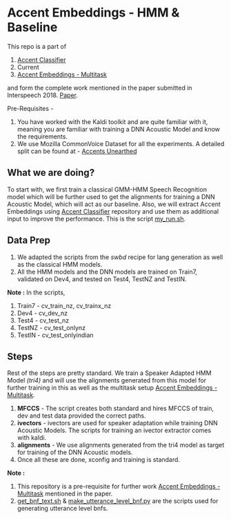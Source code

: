 # Accent Embeddings - HMM & Baseline
This repo is a part of
1. [Accent Classifier](https://github.com/abhinavjain03/kaldi-accentrecognizer "AccentClassifier")
2. Current
3. [Accent Embeddings - Multitask](https://github.com/abhinavjain03/kaldi-accentsmultitask "AE - MTL") 

and form the complete work mentioned in the paper submitted in Interspeech 2018. [Paper](https://www.isca-speech.org/archive/Interspeech_2018/abstracts/1864.html "IS1864").

Pre-Requisites - 
1. You have worked with the Kaldi toolkit and are quite familiar with it, meaning you are familiar with training a DNN Acoustic Model and know the requirements.
2. We use Mozilla CommonVoice Dataset for all the experiments. A detailed split can be found at - 
[Accents Unearthed](https://sites.google.com/view/accentsunearthed-dhvani/ "AccentsUnearthed")

## What we are doing?
To start with, we first train a classical GMM-HMM Speech Recognition model which will be further used to get the alignments for training a DNN Acoustic Model, which will act as our baseline. Also, we will extract Accent Embeddings using [Accent Classifier](https://github.com/abhinavjain03/kaldi-accentrecognizer "Accent Classifier") repository and use them as additional input to improve the performance. 
This is the script [my_run.sh](./my_run.sh).

## Data Prep
1. We adapted the scripts from the *swbd* recipe for lang generation as well as the classical HMM models.
2. All the HMM models and the DNN models are trained on Train7, validated on Dev4, and tested on Test4, TestNZ and TestIN.

**Note :** In the scripts,
1. Train7 - cv_train_nz, cv_trainx_nz
2. Dev4 - cv_dev_nz
3. Test4 - cv_test_nz
4. TestNZ - cv_test_onlynz
5. TestIN - cv_test_onlyindian

## Steps
Rest of the steps are pretty standard. We train a Speaker Adapted HMM Model *(tri4)* and will use the alignments generated from this model for further training in this as well as the multitask setup [Accent Embeddings - Multitask](https://github.com/abhinavjain03/kaldi-accentsmultitask "AE - MTL").
1. **MFCCS** - The script creates both standard and hires MFCCS of train, dev and test data provided the correct paths.
2. **ivectors** - ivectors are used for speaker adaptation while training DNN Acoustic Models. The scripts for training an ivector extractor comes with kaldi.
3. **alignments** - We use alignments generated from the tri4 model as target for training of the DNN Acoustic models.
4. Once all these are done, xconfig and training is standard.

**Note :** 
1. This repository is a pre-requisite for further work [Accent Embeddings - Multitask](https://github.com/abhinavjain03/kaldi-accentsmultitask "AE - MTL") mentioned in the paper.
2. [get_bnf_text.sh](./get_bnf_text.sh "get_bnf_text.sh") & [make_utterance_level_bnf.py](./make_utterance_level_bnf.py "make_utterance_level_bnf.py") are the scripts used for generating utterance level bnfs.
